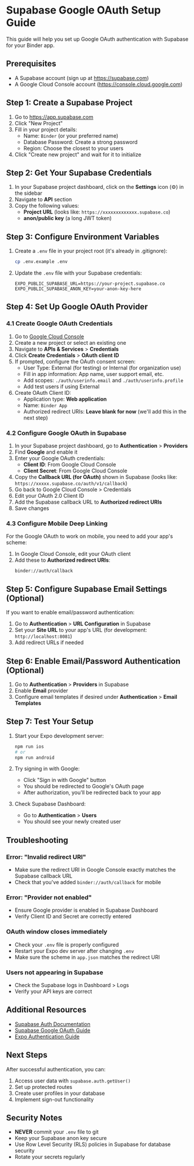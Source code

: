 # Supabase Google OAuth Setup Guide

This guide will help you set up Google OAuth authentication with Supabase for your Binder app.

## Prerequisites

- A Supabase account (sign up at https://supabase.com)
- A Google Cloud Console account (https://console.cloud.google.com)

## Step 1: Create a Supabase Project

1. Go to https://app.supabase.com
2. Click "New Project"
3. Fill in your project details:
   - Name: `Binder` (or your preferred name)
   - Database Password: Create a strong password
   - Region: Choose the closest to your users
4. Click "Create new project" and wait for it to initialize

## Step 2: Get Your Supabase Credentials

1. In your Supabase project dashboard, click on the **Settings** icon (⚙️) in the sidebar
2. Navigate to **API** section
3. Copy the following values:
   - **Project URL** (looks like: `https://xxxxxxxxxxxxx.supabase.co`)
   - **anon/public key** (a long JWT token)

## Step 3: Configure Environment Variables

1. Create a `.env` file in your project root (it's already in .gitignore):
   ```bash
   cp .env.example .env
   ```

2. Update the `.env` file with your Supabase credentials:
   ```env
   EXPO_PUBLIC_SUPABASE_URL=https://your-project.supabase.co
   EXPO_PUBLIC_SUPABASE_ANON_KEY=your-anon-key-here
   ```

## Step 4: Set Up Google OAuth Provider

### 4.1 Create Google OAuth Credentials

1. Go to [Google Cloud Console](https://console.cloud.google.com)
2. Create a new project or select an existing one
3. Navigate to **APIs & Services** > **Credentials**
4. Click **Create Credentials** > **OAuth client ID**
5. If prompted, configure the OAuth consent screen:
   - User Type: External (for testing) or Internal (for organization use)
   - Fill in app information: App name, user support email, etc.
   - Add scopes: `./auth/userinfo.email` and `./auth/userinfo.profile`
   - Add test users if using External
6. Create OAuth Client ID:
   - Application type: **Web application**
   - Name: `Binder App`
   - Authorized redirect URIs: **Leave blank for now** (we'll add this in the next step)

### 4.2 Configure Google OAuth in Supabase

1. In your Supabase project dashboard, go to **Authentication** > **Providers**
2. Find **Google** and enable it
3. Enter your Google OAuth credentials:
   - **Client ID**: From Google Cloud Console
   - **Client Secret**: From Google Cloud Console
4. Copy the **Callback URL (for OAuth)** shown in Supabase (looks like: `https://xxxxx.supabase.co/auth/v1/callback`)
5. Go back to Google Cloud Console > Credentials
6. Edit your OAuth 2.0 Client ID
7. Add the Supabase callback URL to **Authorized redirect URIs**
8. Save changes

### 4.3 Configure Mobile Deep Linking

For the Google OAuth to work on mobile, you need to add your app's scheme:

1. In Google Cloud Console, edit your OAuth client
2. Add these to **Authorized redirect URIs**:
   ```
   binder://auth/callback
   ```

## Step 5: Configure Supabase Email Settings (Optional)

If you want to enable email/password authentication:

1. Go to **Authentication** > **URL Configuration** in Supabase
2. Set your **Site URL** to your app's URL (for development: `http://localhost:8081`)
3. Add redirect URLs if needed

## Step 6: Enable Email/Password Authentication (Optional)

1. Go to **Authentication** > **Providers** in Supabase
2. Enable **Email** provider
3. Configure email templates if desired under **Authentication** > **Email Templates**

## Step 7: Test Your Setup

1. Start your Expo development server:
   ```bash
   npm run ios
   # or
   npm run android
   ```

2. Try signing in with Google:
   - Click "Sign in with Google" button
   - You should be redirected to Google's OAuth page
   - After authorization, you'll be redirected back to your app

3. Check Supabase Dashboard:
   - Go to **Authentication** > **Users**
   - You should see your newly created user

## Troubleshooting

### Error: "Invalid redirect URI"
- Make sure the redirect URI in Google Console exactly matches the Supabase callback URL
- Check that you've added `binder://auth/callback` for mobile

### Error: "Provider not enabled"
- Ensure Google provider is enabled in Supabase Dashboard
- Verify Client ID and Secret are correctly entered

### OAuth window closes immediately
- Check your `.env` file is properly configured
- Restart your Expo dev server after changing `.env`
- Make sure the scheme in `app.json` matches the redirect URI

### Users not appearing in Supabase
- Check the Supabase logs in Dashboard > Logs
- Verify your API keys are correct

## Additional Resources

- [Supabase Auth Documentation](https://supabase.com/docs/guides/auth)
- [Supabase Google OAuth Guide](https://supabase.com/docs/guides/auth/social-login/auth-google)
- [Expo Authentication Guide](https://docs.expo.dev/guides/authentication/)

## Next Steps

After successful authentication, you can:
1. Access user data with `supabase.auth.getUser()`
2. Set up protected routes
3. Create user profiles in your database
4. Implement sign-out functionality

## Security Notes

- **NEVER** commit your `.env` file to git
- Keep your Supabase anon key secure
- Use Row Level Security (RLS) policies in Supabase for database security
- Rotate your secrets regularly
